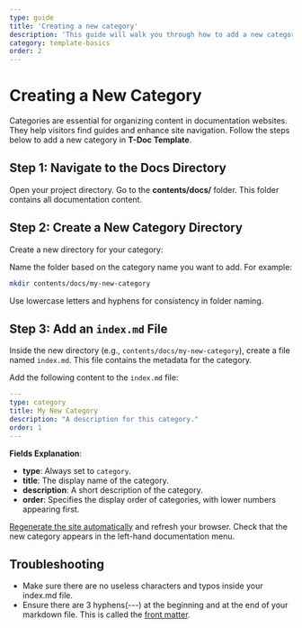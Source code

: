 ```yaml
---
type: guide
title: 'Creating a new category'
description: 'This guide will walk you through how to add a new category'
category: template-basics
order: 2
---
```


# Creating a New Category

Categories are essential for organizing content in documentation websites. They help visitors find guides and enhance site navigation. Follow the steps below to add a new category in **T-Doc Template**.


## Step 1: Navigate to the Docs Directory

Open your project directory.
Go to the **contents/docs/** folder. This folder contains all documentation content.


## Step 2: Create a New Category Directory

Create a new directory for your category:

Name the folder based on the category name you want to add. For example:

   ```bash
   mkdir contents/docs/my-new-category
   ```

Use lowercase letters and hyphens for consistency in folder naming.


## Step 3: Add an `index.md` File

Inside the new directory (e.g., `contents/docs/my-new-category`), create a file named `index.md`.
This file contains the metadata for the category.

Add the following content to the `index.md` file:

```yaml
---
type: category
title: My New Category
description: "A description for this category."
order: 1
---
```


**Fields Explanation**:

- **type**: Always set to `category`.
- **title**: The display name of the category.
- **description**: A short description of the category. 
- **order**: Specifies the display order of categories, with lower numbers appearing first.


[Regenerate the site automatically](/docs/getting-started/03-how-to-use#regenerate-the-site) and refresh your browser. 
Check that the new category appears in the left-hand documentation menu.


## Troubleshooting

- Make sure there are no useless characters and typos inside your index.md file. 
- Ensure there are 3 hyphens(---) at the beginning and at the end of your markdown file. This is called the [front matter](https://toucansites.com/docs/content-management/front-matter/).








